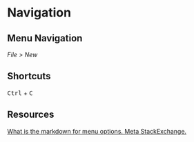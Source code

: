 # Navigation

## Menu Navigation

_File > New_

## Shortcuts

<kbd>Ctrl</kbd> + <kbd>C</kbd>

## Resources

[What is the markdown for menu options. Meta StackExchange.](https://meta.stackexchange.com/questions/193531/what-is-the-markdown-for-menu-options?newreg=90f1b93e64f04f6d852f53f55f4c8a09)
